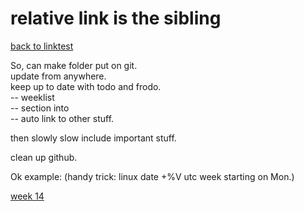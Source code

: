 # relative link is the sibling

[back to linktest](linktest)

So, can make folder put on git.  
update from anywhere.  
keep up to date with todo and frodo.  
-- weeklist  
-- section into   
-- auto link to other stuff.  


then slowly slow include important stuff.

clean up github.  



Ok example:
(handy trick:  linux date +%V utc week starting on Mon.)

[week 14](week14)